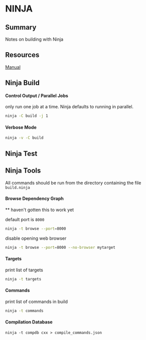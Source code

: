 # NINJA

## Summary

Notes on building with Ninja

## Resources

[Manual](https://ninja-build.org/manual.html)

## Ninja Build

#### Control Output / Parallel Jobs

only run one job at a time. Ninja defaults to running in parallel.

```bash
ninja -C build -j 1
```

#### Verbose Mode

```bash
ninja -v -C build
```

## Ninja Test

## Ninja Tools

All commands should be run from the directory containing the file `build.ninja`

#### Browse Dependency Graph

\*\* haven't gotten this to work yet

default port is `8000`

```bash
ninja -t browse --port=8000
```

disable opening web browser

```bash
ninja -t browse --port=8000 --no-browser mytarget
```

#### Targets

print list of targets

```bash
ninja -t targets
```

#### Commands

print list of commands in build

```bash
ninja -t commands
```

#### Compilation Database

```console
ninja -t compdb cxx > compile_commands.json
```
